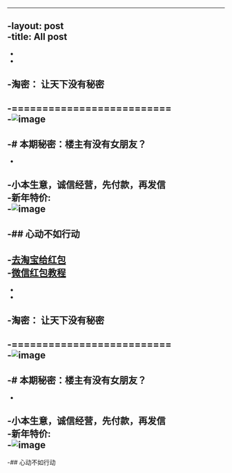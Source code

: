 ----		
-layout: post		
-title: All post		
----		
-		
-		
-淘密： 让天下没有秘密		
-		
-==========================		
-![image](http://img1.gtimg.com/ln/pics/hv1/88/90/1788/116287738.jpg) 		
-		
-# 本期秘密：楼主有没有女朋友？		
-		
-		
-小本生意，诚信经营，先付款，再发信		
-新年特价:		
-![image](http://imgdata.hoop8.com/1502/376-1864967066.jpg)		
-		
-## 心动不如行动		
-		
-[去淘宝给红包](http://www.taobao.com/)		
-[微信红包教程](http://baike.sogou.com/v65754274.htm)		
-		
-		
-		
-淘密： 让天下没有秘密		
-		
-==========================		
-![image](http://img1.gtimg.com/ln/pics/hv1/88/90/1788/116287738.jpg) 		
-		
-# 本期秘密：楼主有没有女朋友？		
-		
-		
-小本生意，诚信经营，先付款，再发信		
-新年特价:		
-![image](http://imgdata.hoop8.com/1502/376-1864967066.jpg)		
-		
-## 心动不如行动
